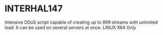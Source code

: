 # INTERHAL147
Intensive DDoS script capable of creating up to 999 streams with unlimited load. It can be used on several servers at once. LINUX X64 Only
